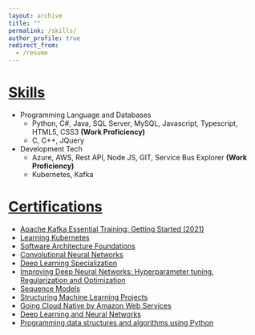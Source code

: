 ```yaml
---
layout: archive
title: ""
permalink: /skills/
author_profile: true
redirect_from:
  - /resume
---
```


  
<u>Skills</u>
======

* Programming Language and Databases
  * Python, C#, Java, SQL Server, MySQL, Javascript, Typescript, HTML5, CSS3 <b>(Work Proficiency)</b>
  * C, C++, JQuery
* Development Tech
  * Azure, AWS, Rest API, Node JS, GIT, Service Bus Explorer <b>(Work Proficiency)</b>
  * Kubernetes, Kafka

<u>Certifications</u>
======
<ul>
  <li><a href="https://www.linkedin.com/learning/certificates/e552dfdbaa1e0766ee524a1d6ec16db21945c62d927f4acbebfbeffb9ac1eaac">Apache Kafka Essential Training: Getting Started (2021)</a></li>
  <li><a href="https://www.linkedin.com/learning/certificates/285b6d8161d6ba249bd500c9a4a2944c50840da9f3c8dbabaabcb7c6366a6d71">Learning Kubernetes</a></li>
  <li><a href="https://www.linkedin.com/learning/certificates/b26cfc243bc9213792cb6c5f385e70315ffa266d7b81bb7525abb6b93649bbac">Software Architecture Foundations</a></li>
  <li><a href="https://www.coursera.org/account/accomplishments/certificate/NTYWDANMHATK">Convolutional Neural Networks</a></li>
  <li><a href="https://www.coursera.org/account/accomplishments/specialization/certificate/979HETVSHYL5">Deep Learning Specialization</a></li>
  <li><a href="https://www.coursera.org/account/accomplishments/certificate/2V5NHJLSYVAP">Improving Deep Neural Networks: Hyperparameter tuning, Regularization and Optimization</a></li>
  <li><a href="https://www.coursera.org/account/accomplishments/certificate/YK2SW3JSQSYF">Sequence Models</a></li>
  <li><a href="https://www.coursera.org/account/accomplishments/certificate/WVZUERQ8R7LQ">Structuring Machine Learning Projects</a></li>
  <li><a href="https://www.coursera.org/account/accomplishments/certificate/U8VT299SUPCF?utm_medium=certificate&utm_source=link&utm_campaign=copybutton_certificate">Going Cloud Native by Amazon Web Services</a></li>
  <li><a href="https://www.coursera.org/account/accomplishments/verify/D4KQM72886X9">Deep Learning and Neural Networks</a></li>
  <li><a href="http://nptel.ac.in/noc/E_Certificate/noc17-cs28/NPTEL17CS28S2630922171059367.jpg">Programming data structures and algorithms using Python</a></li>
</ul>
  

